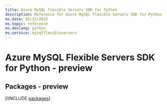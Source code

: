 ```yaml
---
title: Azure MySQL Flexible Servers SDK for Python
description: Reference for Azure MySQL Flexible Servers SDK for Python
ms.date: 05/12/2025
ms.topic: reference
ms.devlang: python
ms.service: mysqlflexibleservers
---
```

# Azure MySQL Flexible Servers SDK for Python - preview
## Packages - preview
[!INCLUDE [packages](mysql-flexible-servers-index.md)]